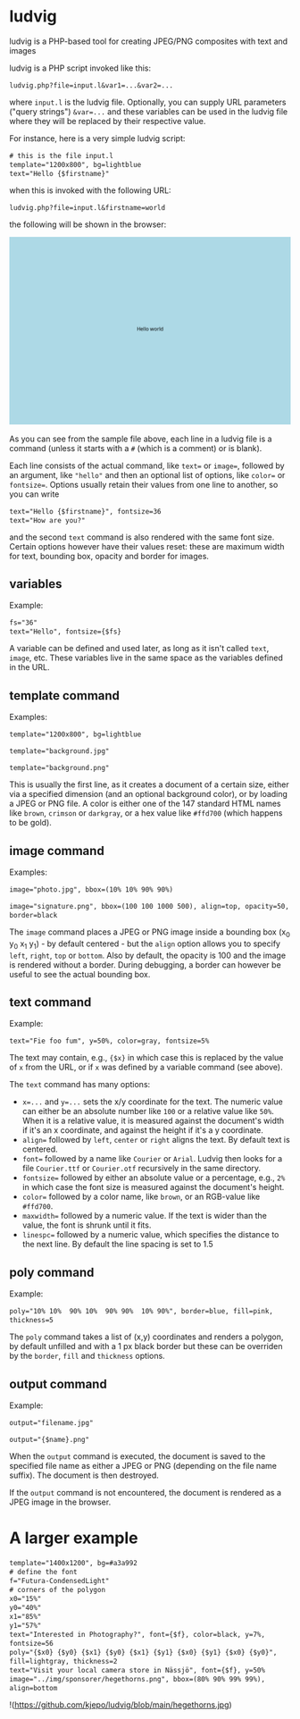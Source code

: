 # ludvig
ludvig is a PHP-based tool for creating JPEG/PNG composites with text and images

ludvig is a PHP script invoked like this:
```
ludvig.php?file=input.l&var1=...&var2=...
```
where `input.l` is the ludvig file.  Optionally, you can supply URL parameters ("query strings") `&var=...` and these variables can be used in the ludvig file where they will be replaced by their respective value.

For instance, here is a very simple ludvig script:
```
# this is the file input.l
template="1200x800", bg=lightblue
text="Hello {$firstname}"
```
when this is invoked with the following URL:
```
ludvig.php?file=input.l&firstname=world
```
the following will be shown in the browser:

![output from input.l](https://github.com/kjepo/ludvig/blob/main/input-output.jpg)

As you can see from the sample file above, each line in a ludvig file is a command (unless it starts with a `#` (which is a comment) or is blank).

Each line consists of the actual command, like `text=` or `image=`, followed by an argument, like `"hello"` and then an optional list of options, like `color=` or `fontsize=`.  Options usually retain their values from one line to another, so you can write
```
text="Hello {$firstname}", fontsize=36
text="How are you?"
```
and the second `text` command is also rendered with the same font size.  Certain options however have their values reset: these are maximum width for text, bounding box, opacity and border for images.

## variables
Example:
```
fs="36"
text="Hello", fontsize={$fs}
```
A variable can be defined and used later, as long as it isn't called `text`, `image`, etc.
These variables live in the same space as the variables defined in the URL.

## template command
Examples:
```
template="1200x800", bg=lightblue
```
```
template="background.jpg"
```
```
template="background.png"
```
This is usually the first line, as it creates a document of a certain size, either via a specified dimension (and an optional background color), or by loading a JPEG or PNG file.
A color is either one of the 147 standard HTML names like `brown`, `crimson` or `darkgray`, or a hex value like `#ffd700` (which happens to be gold).

## image command
Examples:
```
image="photo.jpg", bbox=(10% 10% 90% 90%)
```
```
image="signature.png", bbox=(100 100 1000 500), align=top, opacity=50, border=black
```
The `image` command places a JPEG or PNG image inside a bounding box (x<sub>0</sub> y<sub>0</sub> x<sub>1</sub> y<sub>1</sub>) - by default centered - but the `align` option allows you to specify `left`, `right`, `top` or `bottom`.  Also by default, the opacity is 100 and the image is rendered without a border.  During debugging, a border can however be useful to see the actual bounding box.

## text command
Example:
```
text="Fie foo fum", y=50%, color=gray, fontsize=5%
```
The text may contain, e.g., `{$x}` in which case this is replaced by the value of `x` from the URL,
or if `x` was defined by a variable command (see above).

The `text` command has many options:
- `x=...` and `y=...` sets the x/y coordinate for the text.  The numeric value can either be an absolute number like `100` or a relative value like `50%`.  When it is a relative value, it is measured against the document's width if it's an x coordinate, and against the height if it's a y coordinate.
- `align=` followed by `left`, `center` or `right` aligns the text. By default text is centered.
- `font=` followed by a name like `Courier` or `Arial`.  Ludvig then looks for a file `Courier.ttf` or `Courier.otf` recursively in the same directory.
- `fontsize=` followed by either an absolute value or a percentage, e.g., `2%` in which case the font size is measured against the document's height.
- `color=` followed by a color name, like `brown`, or an RGB-value like `#ffd700`.
- `maxwidth=` followed by a numeric value.  If the text is wider than the value, the font is shrunk until it fits.
- `linespc=` followed by a numeric value, which specifies the distance to the next line.  By default the line spacing is set to 1.5

## poly command
Example:
```
poly="10% 10%  90% 10%  90% 90%  10% 90%", border=blue, fill=pink, thickness=5
```
The `poly` command takes a list of (x,y) coordinates and renders a polygon, by default unfilled and with a 1 px black border but these can be overriden by the `border`, `fill` and `thickness` options.

## output command
Example:
```
output="filename.jpg"
```
```
output="{$name}.png"
```
When the `output` command is executed, the document is saved to the specified file name as either a JPEG or PNG (depending on the file name suffix).  The document is then destroyed.

If the `output` command is not encountered, the document is rendered as a JPEG image in the browser.

# A larger example
```
template="1400x1200", bg=#a3a992
# define the font
f="Futura-CondensedLight"
# corners of the polygon
x0="15%"
y0="40%"
x1="85%"
y1="57%"
text="Interested in Photography?", font={$f}, color=black, y=7%, fontsize=56
poly="{$x0} {$y0} {$x1} {$y0} {$x1} {$y1} {$x0} {$y1} {$x0} {$y0}", fill=lightgray, thickness=2
text="Visit your local camera store in Nässjö", font={$f}, y=50%
image="../img/sponsorer/hegethorns.png", bbox=(80% 90% 99% 99%), align=bottom
```
!(https://github.com/kjepo/ludvig/blob/main/hegethorns.jpg)


